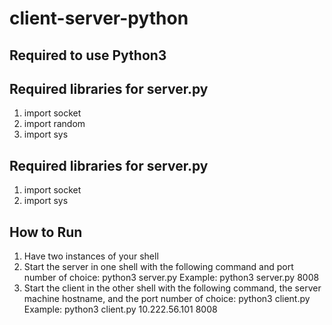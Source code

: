 # client-server-python
## Required to use Python3
## Required libraries for server.py
1. import socket
2. import random
3. import sys
## Required libraries for server.py
1. import socket
2. import sys
## How to Run
1. Have two instances of your shell
2. Start the server in one shell with the following command and port number of choice: python3 server.py <port number>
  Example: python3 server.py 8008
3. Start the client in the other shell with the following command, the server machine hostname, and the port number of choice: python3 client.py <hostname> <port number>
  Example: python3 client.py 10.222.56.101 8008
